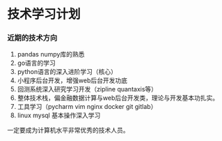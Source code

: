 # 技术学习计划

### 近期的技术方向

1. pandas numpy库的熟悉
2. go语言的学习
3. python语言的深入进阶学习（核心）
4. 小程序后台开发，增强web后台开发功底
5. 回测系统深入研究学习开发（zipline quantaxis等）
6. 整体技术栈，偏金融数据计算与web后台开发类，理论与开发基本功扎实。
7. 工具学习（pycharm vim nginx docker git gitlab）
8. linux mysql 基本操作深入学习

一定要成为计算机水平非常优秀的技术人员。
